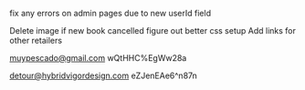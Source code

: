 fix any errors on admin pages due to new userId field

Delete image if new book cancelled
figure out better css setup
Add links for other retailers

muypescado@gmail.com
wQtHHC%EgWw28a

detour@hybridvigordesign.com
eZJenEAe6^n87n